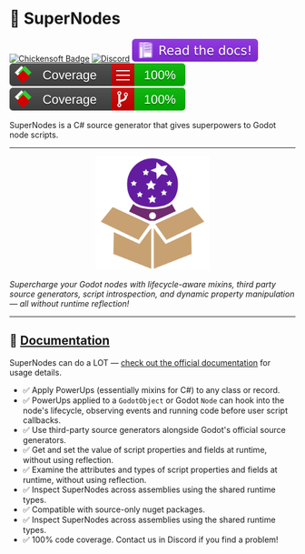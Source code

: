 # 🔮 SuperNodes

[![Chickensoft Badge][chickensoft-badge]][chickensoft-website] [![Discord][discord-badge]][discord] [![Read the docs][read-the-docs-badge]][docs] ![line coverage][line-coverage] ![branch coverage][branch-coverage]

SuperNodes is a C# source generator that gives superpowers to Godot node scripts.

---

<p align="center">
<img alt="SuperNodes Logo" src="SuperNodes/icon.png" width="200">
</p>

*Supercharge your Godot nodes with lifecycle-aware mixins, third party source generators, script introspection, and dynamic property manipulation — all without runtime reflection!*

---

## 📖 [Documentation][docs]

SuperNodes can do a LOT — [check out the official documentation][docs] for usage details.

- ✅ Apply PowerUps (essentially mixins for C#) to any class or record.
- ✅ PowerUps applied to a `GodotObject` or Godot `Node` can hook into the node's lifecycle, observing events and running code before user script callbacks.
- ✅ Use third-party source generators alongside Godot's official source generators.
- ✅ Get and set the value of script properties and fields at runtime, without using reflection.
- ✅ Examine the attributes and types of script properties and fields at runtime, without using reflection.
- ✅ Inspect SuperNodes across assemblies using the shared runtime types.
- ✅ Compatible with source-only nuget packages.
- ✅ Inspect SuperNodes across assemblies using the shared runtime types.
- ✅ 100% code coverage. Contact us in Discord if you find a problem!

<!-- Links -->

[chickensoft-badge]: https://raw.githubusercontent.com/chickensoft-games/chickensoft_site/main/static/img/badges/chickensoft_badge.svg
[chickensoft-website]: https://chickensoft.games
[discord]: https://discord.gg/gSjaPgMmYW
[discord-badge]: https://raw.githubusercontent.com/chickensoft-games/chickensoft_site/main/static/img/badges/discord_badge.svg
[read-the-docs-badge]: https://raw.githubusercontent.com/chickensoft-games/chickensoft_site/main/static/img/badges/read_the_docs_badge.svg
[docs]: https://chickensoft.games/docs/super_nodes
[line-coverage]: https://raw.githubusercontent.com/chickensoft-games/SuperNodes/main/SuperNodes.Tests/reports/line_coverage.svg
[branch-coverage]: https://raw.githubusercontent.com/chickensoft-games/SuperNodes/main/SuperNodes.Tests/reports/branch_coverage.svg
